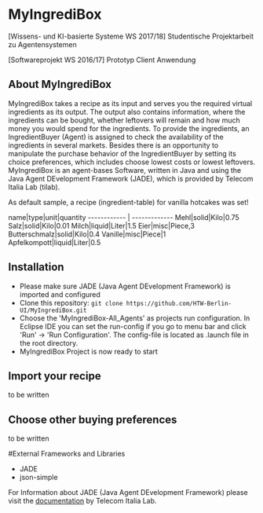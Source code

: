 # MyIngrediBox
[Wissens- und KI-basierte Systeme WS 2017/18] Studentische Projektarbeit zu Agentensystemen

[Softwareprojekt WS 2016/17] Prototyp Client Anwendung

## About MyIngrediBox
MyIngrediBox takes a recipe as its input and serves you the required virtual ingredients as its output.
The output also contains information, where the ingredients can be bought, whether leftovers will remain and how much money you would spend for the ingredients.
To provide the ingredients, an IngredientBuyer (Agent) is assigned to check the availability of the ingredients in several markets.
Besides there is an opportunity to manipulate the purchase behavior of the IngredientBuyer by setting its choice preferences, which includes choose lowest costs or lowest leftovers. 
MyIngrediBox is an agent-bases Software, written in Java and using the Java Agent DEvelopment Framework (JADE), which is provided by Telecom Italia Lab (tilab).

As default sample, a recipe (ingredient-table) for vanilla hotcakes was set!

name|type|unit|quantity
------------ | -------------
Mehl|solid|Kilo|0.75
Salz|solid|Kilo|0.01
Milch|liquid|Liter|1.5
Eier|misc|Piece,3
Butterschmalz|solid|Kilo|0.4
Vanille|misc|Piece|1
Apfelkompott|liquid|Liter|0.5


## Installation
* Please make sure JADE (Java Agent DEvelopment Framework) is imported and configured 
* Clone this repository: `git clone https://github.com/HTW-Berlin-UI/MyIngrediBox.git`
* Choose the 'MyIngrediBox-All_Agents' as projects run configuration. In Eclipse IDE you can set the run-config if you go to menu bar and click 'Run' -> 'Run Configuration'. The config-file is located as .launch file in the root directory.
* MyIngrediBox Project is now ready to start

## Import your recipe
to be written
## Choose other buying preferences
to be written

#External Frameworks and Libraries

* JADE
* json-simple

For Information about JADE (Java Agent DEvelopment Framework) please visit the [documentation](http://jade.tilab.com/documentation/tutorials-guides/) by Telecom Italia Lab. 
